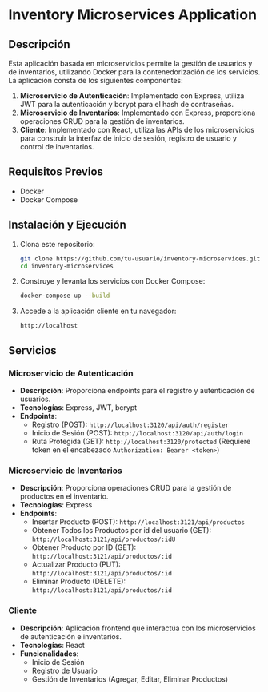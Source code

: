 # Inventory Microservices Application

## Descripción

Esta aplicación basada en microservicios permite la gestión de usuarios y de inventarios, utilizando Docker para la contenedorización de los servicios. La aplicación consta de los siguientes componentes:

1. **Microservicio de Autenticación**: Implementado con Express, utiliza JWT para la autenticación y bcrypt para el hash de contraseñas.
2. **Microservicio de Inventarios**: Implementado con Express, proporciona operaciones CRUD para la gestión de inventarios.
3. **Cliente**: Implementado con React, utiliza las APIs de los microservicios para construir la interfaz de inicio de sesión, registro de usuario y control de inventarios.

## Requisitos Previos

- Docker
- Docker Compose

## Instalación y Ejecución

1. Clona este repositorio:

    ```bash
    git clone https://github.com/tu-usuario/inventory-microservices.git
    cd inventory-microservices
    ```

2. Construye y levanta los servicios con Docker Compose:

    ```bash
    docker-compose up --build
    ```

3. Accede a la aplicación cliente en tu navegador:

    ```
    http://localhost
    ```

## Servicios

### Microservicio de Autenticación

- **Descripción**: Proporciona endpoints para el registro y autenticación de usuarios.
- **Tecnologías**: Express, JWT, bcrypt
- **Endpoints**:
    - Registro (POST): `http://localhost:3120/api/auth/register`
    - Inicio de Sesión (POST): `http://localhost:3120/api/auth/login`
    - Ruta Protegida (GET): `http://localhost:3120/protected` (Requiere token en el encabezado `Authorization: Bearer <token>`)

### Microservicio de Inventarios

- **Descripción**: Proporciona operaciones CRUD para la gestión de productos en el inventario.
- **Tecnologías**: Express
- **Endpoints**:
    - Insertar Producto (POST): `http://localhost:3121/api/productos`
    - Obtener Todos los Productos por id del usuario (GET): `http://localhost:3121/api/productos/:idU`
    - Obtener Producto por ID (GET): `http://localhost:3121/api/productos/:id`
    - Actualizar Producto (PUT): `http://localhost:3121/api/productos/:id`
    - Eliminar Producto (DELETE): `http://localhost:3121/api/productos/:id`

### Cliente

- **Descripción**: Aplicación frontend que interactúa con los microservicios de autenticación e inventarios.
- **Tecnologías**: React
- **Funcionalidades**:
    - Inicio de Sesión
    - Registro de Usuario
    - Gestión de Inventarios (Agregar, Editar, Eliminar Productos)
